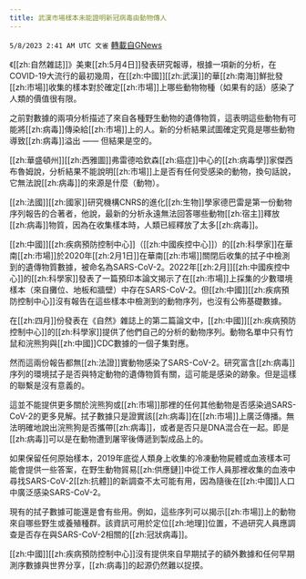 ```yaml
---
title: 武漢市場樣本未能證明新冠病毒由動物傳人
---
```

`5/8/2023 2:41 AM UTC 文雀` [轉載自GNews](https://gnews.org/articles/1282459)

《[[zh:自然雜誌]]》美東[[zh:5月4日]]發表研究報導，根據一項新的分析，在COVID-19大流行的最初幾周，在[[zh:中國]][[zh:武漢]]的華[[zh:南海]]鮮批發[[zh:市場]]收集的樣本對於確定[[zh:市場]]上哪些動物物種（如果有的話）感染了人類的價值很有限。

之前對數據的兩項分析描述了來自各種野生動物的遺傳物質，這表明這些動物有可能將[[zh:病毒]]傳染給[[zh:市場]]上的人。新的分析結果試圖確定究竟是哪些動物導致[[zh:病毒]]溢出 —— 但結果是空的。

[[zh:華盛頓州]][[zh:西雅圖]]弗雷德哈欽森[[zh:癌症]]中心的[[zh:病毒學]]家傑西布魯姆說，分析結果不能說明[[zh:市場]]上是否有任何受感染的動物，換句話說，它無法說[[zh:病毒]]的來源是什麼（動物）。

[[zh:法國]][[zh:國家]]研究機構CNRS的進化[[zh:生物]]學家德巴雷是第一份動物序列報告的合著者，他說，最新的分析永遠無法回答哪些動物[[zh:宿主]]釋放[[zh:病毒]]物質，因為在收集樣本時，人類已經釋放了太多[[zh:病毒]]。

[[zh:中國]][[zh:疾病預防控制中心]]（[[zh:中國疾控中心]]）的[[zh:科學家]]在華南[[zh:市場]]於2020年[[zh:2月1日]]在華南[[zh:市場]]關閉后收集的拭子中檢測到的遺傳物質數據，被命名為SARS-CoV-2。2022年[[zh:2月]][[zh:中國疾控中心]]的[[zh:科學家]]發表了一篇預印本論文揭示了在[[zh:市場]]上採集的少數環境樣本（來自攤位、地板和牆壁）中存在SARS-CoV-2。但[[zh:中國]][[zh:疾病預防控制中心]]沒有報告在這些樣本中檢測到的動物序列，也沒有公佈基礎數據。

在[[zh:四月]]份發表在《自然》雜誌上的第二篇論文中，[[zh:中國]][[zh:疾病預防控制中心]]的[[zh:科學家]]提供了他們自己的分析的動物序列。動物名單中只有竹鼠和浣熊狗與[[zh:中國]]CDC數據的一個子集對應。

然而這兩份報告都無[[zh:法證]]實動物感染了SARS-CoV-2。研究富含[[zh:病毒]]序列的環境拭子是否與特定動物的遺傳物質有關，這可能是感染的跡象。但是這樣的聯繫是沒有意義的。


這並不能提供更多關於浣熊狗或[[zh:市場]]那裡的任何其他動物是否感染過SARS-CoV-2的更多見解。拭子數據只是證實該[[zh:病毒]]在[[zh:市場]]上廣泛傳播。無法明確地說出浣熊狗是否攜帶[[zh:病毒]]，或者是否只是DNA混合在一起。即是[[zh:病毒]]可以是在動物遭到屠宰後傳遞到製成品上的。

如果保留任何原始樣本，2019年底從人類身上收集的冷凍動物屍體或血液樣本可能會提供一些答案，在野生動物貿易[[zh:供應鏈]]中從工作人員那裡收集的血液中尋找SARS-CoV-2[[zh:抗體]]的新調查不太可能有用，因為隨後在[[zh:中國]]人口中廣泛感染SARS-CoV-2。

現有的拭子數據可能還是會有些用。例如，這些序列可以揭示[[zh:市場]]上的動物來自哪些野生或養殖種群。該資訊可用於定位[[zh:地理]]位置，不過研究人員應調查是否存在與SARS-CoV-2相關的[[zh:冠狀病毒]]。

[[zh:中國]][[zh:疾病預防控制中心]]沒有提供來自早期拭子的額外數據和任何早期測序數據與世界分享，[[zh:病毒]]的起源仍然難以捉摸。


